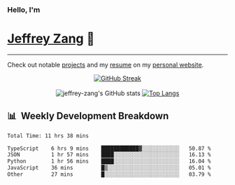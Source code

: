 
### Hello, I'm 
# [Jeffrey Zang](https://www.linkedin.com/in/jeffreyzang/) 🦀

---

Check out notable [projects](https://jeffz.dev/projects) and my [resume](https://jeffz.dev/resume) on my [personal website](https://jeffz.dev/).

<div align = 'center'>

[![GitHub Streak](https://github-readme-streak-stats.herokuapp.com/?user=jeffrey-zang&theme=tokyonight)](https://git.io/streak-stats)
<br></br>
![jeffrey-zang's GitHub stats](https://github-readme-stats.vercel.app/api?username=jeffrey-zang&show_icons=true&theme=tokyonight&hide_rank=true&hide=stars) 
[![Top Langs](https://github-readme-stats.vercel.app/api/top-langs/?username=jeffrey-zang&hide=ShaderLab,HLSL&layout=compact&theme=tokyonight)](https://github.com/anuraghazra/github-readme-stats)

</div>

## 📊 &nbsp;Weekly Development Breakdown
<!--START_SECTION:waka-->

```txt
Total Time: 11 hrs 38 mins

TypeScript    6 hrs 9 mins    ████████████▓░░░░░░░░░░░░   50.87 %
JSON          1 hr 57 mins    ████░░░░░░░░░░░░░░░░░░░░░   16.13 %
Python        1 hr 56 mins    ████░░░░░░░░░░░░░░░░░░░░░   16.04 %
JavaScript    36 mins         █▒░░░░░░░░░░░░░░░░░░░░░░░   05.01 %
Other         27 mins         █░░░░░░░░░░░░░░░░░░░░░░░░   03.79 %
```

<!--END_SECTION:waka-->

